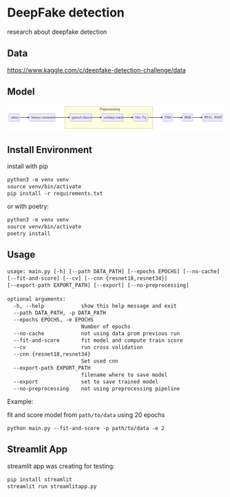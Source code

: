 # DeepFake detection

research about deepfake detection

## Data

https://www.kaggle.com/c/deepfake-detection-challenge/data

## Model

![](docs/model.png)

## Install Environment

install with pip

```
python3 -m venv venv
source venv/bin/activate
pip install -r requirements.txt
```

or with poetry:

```
python3 -m venv venv
source venv/bin/activate
poetry install
```

## Usage

```
usage: main.py [-h] [--path DATA_PATH] [--epochs EPOCHS] [--no-cache] [--fit-and-score] [--cv] [--cnn {resnet18,resnet34}] 
[--export-path EXPORT_PATH] [--export] [--no-preprocessing]

optional arguments:
  -h, --help            show this help message and exit
  --path DATA_PATH, -p DATA_PATH
  --epochs EPOCHS, -e EPOCHS
                        Number of epochs
  --no-cache            not using data prom previous run
  --fit-and-score       fit model and compute train score
  --cv                  run cross validation
  --cnn {resnet18,resnet34}
                        Set used cnn
  --export-path EXPORT_PATH
                        filename where to save model
  --export              set to save trained model
  --no-preprocessing    not using preprocessing pipeline
```

Example:

fit and score model from `path/to/data` using 20 epochs

```
python main.py --fit-and-score -p path/to/data -e 2 
```

## Streamlit App

streamlit app was creating for testing:
```
pip install streamlit
streamlit run streamlitapp.py
```
